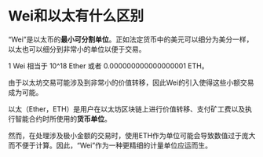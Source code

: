 # Wei和以太有什么区别

“Wei”是以太币的**最小可分割单位**。正如法定货币中的美元可以细分为美分一样，以太也可以细分到非常小的单位以便于交易。

1 Wei 相当于 10^18 Ether 或者 0.000000000000000001 ETH。

由于以太坊交易可能涉及到非常小的价值转移，因此Wei的引入使得这些小额交易成为可能。

以太（Ether，ETH）是用户在以太坊区块链上进行价值转移、支付矿工费以及执行智能合约时所使用的**货币单位**。

然而，在处理涉及极小金额的交易时，使用ETH作为单位可能会导致数值过于庞大而不便于计算。因此，“Wei”作为一种更精细的计量单位应运而生。

